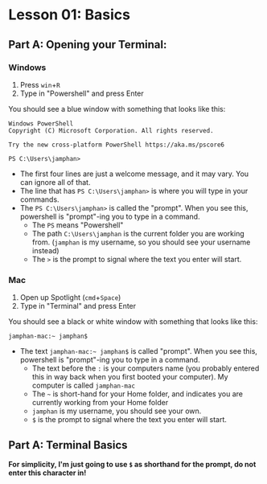 # Lesson 01: Basics

## Part A: Opening your Terminal:

### Windows

1. Press `win`+`R`
2. Type in "Powershell" and press Enter

You should see a blue window with something that looks like this:

```
Windows PowerShell
Copyright (C) Microsoft Corporation. All rights reserved.

Try the new cross-platform PowerShell https://aka.ms/pscore6

PS C:\Users\jamphan>
```

- The first four lines are just a welcome message, and it may vary. You can ignore all of that.
- The line that has `PS C:\Users\jamphan>` is where you will type in your commands.
- The `PS C:\Users\jamphan>` is called the "prompt". When you see this, powershell is "prompt"-ing you to type in a command.
    - The `PS` means "Powershell"
    - The path `C:\Users\jamphan` is the current folder you are working from. (`jamphan` is my username, so you should see your username instead)
    - The `>` is the prompt to signal where the text you enter will start.

### Mac

1. Open up Spotlight (`cmd`+`Space`)
2. Type in "Terminal" and press Enter

You should see a black or white window with something that looks like this:

```
jamphan-mac:~ jamphan$
```

- The text `jamphan-mac:~ jamphan$` is called "prompt". When you see this, powershell is "prompt"-ing you to type in a command.
    - The text before the `:` is your computers name (you probably entered this in way back when you first booted your computer). My computer is called `jamphan-mac`
    - The `~` is short-hand for your Home folder, and indicates you are currently working from your Home folder
    - `jamphan` is my username, you should see your own.
    - `$` is the prompt to signal where the text you enter will start.

## Part A: Terminal Basics

**For simplicity, I'm just going to use `$` as shorthand for the prompt, do not enter this character in!**

